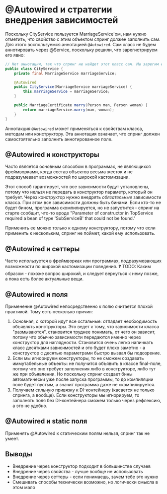 # @Autowired и стратегии внедрения зависимостей

Поскольку CityService пользуется MarriageService'ом, нам нужно отметить, что свойство с этим объектом спринг должен заполнить сам. Для этого воспользуемся аннотацией `@Autowired`. Сам класс не будем аннотировать через @Service, поскольку решили, что зарегистрируем его явно:

```java
// Нет аннотации, так что спринг не найдет этот класс сам. Мы зарегим его явно потом
public class CityService {
    private final MarriageService marriageService;

    @Autowired
    public CityService(MarriageService marriageService) {
        this.marriageService = marriageService;
    }

    public MarriageCertificate marry(Person man, Person woman) {
        return marriageService.marry(man, woman);
    }
}
```

Аннотакция `@Autowired` может применяться к свойствам класса, методам или конструктору. Эта аннотация означает, что спринг должен самостоятельно заполнить аннотированное поле.

## @Autowired и конструкторы

Часто является основным способом в программах, не являющихся фреймворками, когда состав объектов весьма жесток и не подразумевает возможностей по широкой кастомизации.

Этот способ гарантирует, что все зависимости будут установлены, потому что нельзя не передать в конструктор параметр, который он требует. Через конструктор нужно внедрять *обязательные* зависимости класса. При этом все зависимости должны быть бинами. Если кто-то не будет бином, программа скомпилируется, но не запустится - спринг на старте сообщит, что-то вроде "Parameter of constructor in TopService required a bean of type 'SubServiceB' that could not be found."

Применить ее можно только к одному конструктору, потому что если применить к нескольким, спринг не поймет, какой ему использовать.

## @Autowired и сеттеры

Часто используется в фреймворках или программах, подразумевающих возможности по широкой кастомизации поведения. :question: TODO: Каким образом - похоже вопрос широкий, и следует вернуться к нему позже, а пока есть более актуальные вещи.

## @Autowired и поля

Применение @Autowired непосредственно к полю считается плохой практикой. Тому есть несколько причин:

1. Основная, с которой идут все остальные: отпадает необходимость объявлять конструкторы. Это ведет к тому, что зависимости класса "размываются", становится труднее понимать, от чего он зависит, потому что обычно зависимости передаются именно через конструктор для наглядности. Становится очень легко напичкать класс десятками зависимостей и это будет плохо заметно - а конструктор с десятью параметрами быстро вызвал бы подозрение.
2. Если мы игнорируем конструкторы, то не сможем создавать иммутабельные объекты: не получится объявить в классе final-поле, потому что оно требует заполнения либо в конструкторе, либо тут же при объявлении. Но поскольку спринг создает бины автоматически уже после запуска программы, то до компиляции поле будет пустым, а значит программа даже не скомпилируется.
3. Получаем сильную привязку к DI-контейнеру (касается не только спринга, а вообще). Если конструкторы мы игнорируем, то заполнять поля без DI-контейнера сможем только через рефлексию, а это не удобно.

## @Autowired и static поля

Применять @Autowired к статическим полям нельзя, спринг так не умеет.

## Выводы

* Внедрение через конструктор подходит в большинстве случаев
* Внедрение через свойства - лучше вообще не использовать
* Внедрение через сеттеры - если понимаешь, зачем тебе это нужно
* Смешивать способы технически возможно, но логически смысла в этом мало



